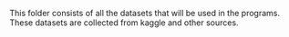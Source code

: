 This folder consists of all the datasets that will be used in the programs.
These datasets are collected from kaggle and other sources.
